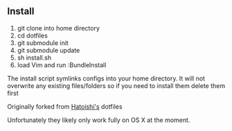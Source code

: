 ## Install

1. git clone into home directory
2. cd dotfiles
3. git submodule init
4. git submodule update
5. sh install.sh
6. load Vim and run :BundleInstall

The install script symlinks configs into your home directory. It will not overwrite any existing files/folders so if you need to install them delete them first

Originally forked from [Hatoishi's](https://github.com/hatoishi) dotfiles

Unfortunately they likely only work fully on OS X at the moment.
